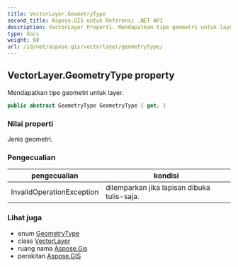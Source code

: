 ```yaml
---
title: VectorLayer.GeometryType
second_title: Aspose.GIS untuk Referensi .NET API
description: VectorLayer Properti. Mendapatkan tipe geometri untuk layer.
type: docs
weight: 60
url: /id/net/aspose.gis/vectorlayer/geometrytype/
---
```

## VectorLayer.GeometryType property

Mendapatkan tipe geometri untuk layer.

```csharp
public abstract GeometryType GeometryType { get; }
```

### Nilai properti

Jenis geometri.

### Pengecualian

| pengecualian | kondisi |
| --- | --- |
| InvalidOperationException | dilemparkan jika lapisan dibuka tulis-saja. |

### Lihat juga

* enum [GeometryType](../../../aspose.gis.geometries/geometrytype/)
* class [VectorLayer](../)
* ruang nama [Aspose.Gis](../../vectorlayer/)
* perakitan [Aspose.GIS](../../../)


